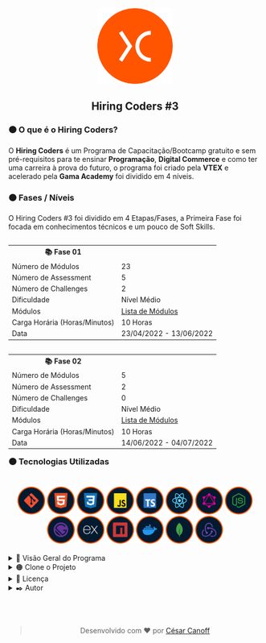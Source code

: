 <div align="center">
<img width="150px" src="Source/image%201.png" />
</div>

<div align="center">
  <h2>Hiring Coders #3</h2>
</div>

<div>
  <h3>🟠 O que é o Hiring Coders?</h3>
  <p>
    O <b>Hiring Coders</b> é um Programa de Capacitação/Bootcamp gratuito e sem pré-requisitos para te ensinar <b>Programação</b>, <b>Digital Commerce</b> e como ter uma carreira à prova do futuro, o programa foi criado pela <b>VTEX</b> e acelerado pela <b>Gama Academy</b> foi dividido em 4 níveis.
  </p>
</div>

<div>
  <h3>🟠 Fases / Níveis</h3>
  <p>O Hiring Coders #3 foi dividido em 4 Etapas/Fases, a Primeira Fase foi focada em conhecimentos técnicos e um pouco de Soft Skills.</p>
  <table align="left" width="40%">
  <tr>
    <th>📚 Fase 01</th>
  </tr>
  <tr>
    <td>Número de Módulos</td>
    <td>23</td>
  </tr>
  <tr>
    <td>Número de Assessment</td>
    <td>5</td>
  </tr>
  <tr>
    <td>Número de Challenges</td>
    <td>2</td>
  </tr>
  <tr>
    <td>Dificuldade</td>
    <td>Nível Médio</td>
  </tr>
  <tr>
    <td>Módulos</td>
    <td><a href="#modules">Lista de Módulos</a></td>
  </tr>
  <tr>
    <td>Carga Horária (Horas/Minutos)</td>
    <td>10 Horas</td>
  </tr>
  <tr>
    <td>Data</td>
    <td>23/04/2022 - 13/06/2022</td>
  </tr>
</table> 
  <table align="right" width="50%">
  <tr>
    <th>📚 Fase 02</th>
  </tr>
  <tr>
    <td>Número de Módulos</td>
    <td>5</td>
  </tr>
  <tr>
    <td>Número de Assessment</td>
    <td>2</td>
  </tr>
  <tr>
    <td>Número de Challenges</td>
    <td>0</td>
  </tr>
  <tr>
    <td>Dificuldade</td>
    <td>Nível Médio</td>
  </tr>
  <tr>
    <td>Módulos</td>
    <td><a href="#modules">Lista de Módulos</a></td>
  </tr>
  <tr>
    <td>Carga Horária (Horas/Minutos)</td>
    <td>10 Horas</td>
  </tr>
  <tr>
    <td>Data</td>
    <td>14/06/2022 - 04/07/2022</td>
  </tr>
</table>
</div>

<br /><br /><br /><br /><br /><br /><br /><br /><br /><br /><br /><br /><br />

<h3>🟠 Tecnologias Utilizadas</h3>
<br />
<div align="center" width="10%">
  <a title="Git" target="_blank" href="https://git-scm.com/"><img width="55px" src="./Source/Icons/Git%20Icon.png" alt="Ícone do Git" /></a>
  <a title="HTML5" target="_blank" href="https://developer.mozilla.org/pt-BR/docs/Web/HTML"><img width="55px" src="./Source/Icons/HTML%20Icon.png" alt="Ícone do HTML" /></a>
  <a title="CSS3" target="_blank" href="https://developer.mozilla.org/pt-BR/docs/Web/CSS"><img width="55px" src="./Source/Icons/CSS%20Icon.png" alt="Ícone do CSS" /></a>
  <a title="Javascript" target="_blank" href="https://developer.mozilla.org/pt-BR/docs/Web/JavaScript"><img width="55px" src="./Source/Icons/Javascript%20Icon.png" alt="Ícone do Javascript" /></a>
  <a title="Typescript" target="_blank" href="https://www.typescriptlang.org/"><img width="55px" src="./Source/Icons/Typescript%20Icon.png" alt="Ícone do Typescript" /></a>
  <a title="ReactJS" target="_blank" href="https://pt-br.reactjs.org/"><img width="55px" src="./Source/Icons/ReactJS%20Icon.png" alt="Ícone do ReactJS" /></a>
  <a title="GraphQL" target="_blank" href="https://graphql.org/learn/"><img width="55px" src="./Source/Icons/GraphQL%20Icon.png" alt="Ícone do GraphQL" /></a>
  <a title="NodeJS" target="_blank" href="https://nodejs.org/en/"><img width="55px" src="./Source/Icons/NodeJS%20Icon.png" alt="Ícone do NodeJS" /></a>
  <a title="GatsbyJS" target="_blank" href="https://www.gatsbyjs.com/"><img width="55px" src="./Source/Icons/GatsbyJS%20Icon.png" alt="Ícone do GatsbyJS" /></a>
  <a title="ExpressJS" target="_blank" href="https://expressjs.com/pt-br/"><img width="55px" src="./Source/Icons/Express%20Icon.png" alt="Ícone do ExpressJS" /></a>
  <a title="NPM" target="_blank" href="https://www.npmjs.com/"><img width="55px" src="./Source/Icons/NPM%20Icon.png" alt="Ícone do NPM" /></a>
  <a title="Docker" target="_blank" href="https://www.docker.com/"><img width="55px" src="./Source/Icons/Docker%20Icon.png" alt="Ícone do Docker" /></a>
  <a title="MongoDB" target="_blank" href="https://www.mongodb.com/pt-br"><img width="55px" src="./Source/Icons/MongoDB%20Icon.png" alt="Ícone do MongoDB" /></a>
  <a title="Redux" target="_blank" href="https://redux.js.org/"><img width="55px" src="./Source/Icons/Redux%20Icon.png" alt="Ícone do Redux" /></a>
</div>      
<br />
     
      
      

<!-- Visão de Todos os Aspectos do Evento. -->
<details>
<summary>🔵 Visão Geral do Programa</summary>
  <ul>
    <details>
    <summary>🔵 Hiring Coders #3 - Fase 01</summary>

- **Número de Playlists:** 23
- **Carga Horária:** 10hrs
- **Número de Challenges:** 2
- **Seções**
    - Aquecimento
      - Playlists
        - HTML
          - **Carga Horária:** 1h
          - **Professor(a):** Isidro Massetto
          - **Descrição:** Aprenda a base para desenvolver qualquer site, marcando elementos e definindo quais informações deseja exibir na sua página.
          - **Dificuldade:** Básico
          - **Quantidade de Aulas:** 5
          - **Aulas**
            - **Aula 01** - Tags
              - **Duração:** 11:33
            - **Aula 02** - Ferramentas e Estrutura
              - **Duração:** 08:18
            - **Aula 03** - Lista e Tabelas
              - **Duração:** 13:57
            - **Aula 04** - Divisões I
              - **Duração:** 14:07
            - **Aula 04** - Divisões II
              - **Duração:** 14:21
        - CSS
          - **Carga Horária:** 3hrs
          - **Professor(a):** Kai Pimenta
          - **Descrição:** Estilize suas páginas em HTML com CSS, alterando as fontes, cores, layout e posicionamento dos elementos, deixando-as mais atrativas.
          - **Dificuldade:** Básico
          - **Quantidade de Aulas:** 21
          - **Aulas**
            - **Aula 01** - Introdução
              - **Duração:** 03:50
            - **Aula 02** - O que é CSS e Importância
              - **Duração:** 09:14
            - **Aula 03** - Responsividade
              - **Duração:** 04:04
            - **Aula 04** - Mobile First
              - **Duração:** 04:32
            - **Aula 05** - Tipos de Estilo
              - **Duração:** 07:22
            - **Aula 06** - Classes, Tags e IDEs
              - **Duração:** 07:21
            - **Aula 07** - Propriedades
              - **Duração:** 13:56
            - **Aula 08** - Seletores
              - **Duração:** 21:57
            - **Aula 09** - Apresentação do Projeto
              - **Duração:** 02:42
            - **Aula 10** - Montando Nosso HTML
              - **Duração:** 14:53
            - **Aula 11** - Predefinições Iniciais
              - **Duração:** 14:53
            - **Aula 12** - Cores e Backgrounds
              - **Duração:** 16:10
            - **Aula 13** - Fontes
              - **Duração:** 08:09
            - **Aula 14** - Definir Width
              - **Duração:** 07:37
            - **Aula 15** - FlexBox
              - **Duração:** 23:30
            - **Aula 16** - Grid
              - **Duração:** 18:01
            - **Aula 17** - Bordas
              - **Duração:** 11:09
            - **Aula 18** - Hover
              - **Duração:** 14:56
            - **Aula 19** - Animações
              - **Duração:** 16:41
            - **Aula 20** - Ajustes e Responsividade
              - **Duração:** 15:10
            - **Aula 21** - Considerações Finais
              - **Duração:** 01:59
        - Estrutura de Dados
          - **Carga Horária:** 1h
          - **Professor(a):** Isidro Massetto
          - **Descrição:** Domine os conceitos da estrutura de dados, buscando, indexando e retornando informações desejadas, criando assim algoritmos para resolução de tarefas programadas.
          - **Dificuldade:** Médio
          - **Quantidade de Aulas:** 8
          - **Aulas**
            - **Aula 01** - Introdução
              - **Duração:** 03:49
            - **Aula 02** - Pilhas I
              - **Duração:** 09:54
            - **Aula 03** - Pilhas II
              - **Duração:** 13:29
            - **Aula 04** - Filas e Listas
              - **Duração:** 06:57
            - **Aula 05** - Busca I
              - **Duração:** 04:43
            - **Aula 06** - Busca II
              - **Duração:** 13:39
            - **Aula 07** - Algoritmos de Ordenação I
              - **Duração:** 09:47
            - **Aula 08** - Algoritmos de Ordenação II
              - **Duração:** 08:21
        - Metodologias Ágeis
          - **Carga Horária:** 1h
          - **Professor(a):** Alexandre Uehara
          - **Descrição:** As metodologias ágeis permitem que as empresas atinjam seus objetivos mais rapidamente, além de garantir mais assertividade e eficiência para a execução de projetos. Aprenda metodologias ágeis e promova um aprimoramento nas etapas e processos da sua equipe.
          - **Dificuldade:** Médio
          - **Quantidade de Aulas:** 12
          - **Aulas**
            - **Aula 01** - Metodologias Ágeis
              - **Duração:** 12:52
            - **Aula 02** - Modelos Tradicionais X Times Ágeis
              - **Duração:** 13:56
            - **Aula 03** - Manifesto Ágil
              - **Duração:** 16:05
            - **Aula 04** - O que é o Scrum
              - **Duração:** 06:39
            - **Aula 05** - Papéis do Scrum
              - **Duração:** 16:04
            - **Aula 06** - Vantagens do Scrum
              - **Duração:** 06:51
            - **Aula 07** - Scrum: Rituais e Cerimônias
              - **Duração:** 13:55
            - **Aula 08** - Scrum: Artefatos
              - **Duração:** 12:48
            - **Aula 08** - Scrum na Prática I
              - **Duração:** 13:58
            - **Aula 08** - Scrum na Prática II
              - **Duração:** 13:05
            - **Aula 08** - Scrum Refinamento de Backlog
              - **Duração:** 13:37
        - Testes
          - **Carga Horária:** 2hrs
          - **Professor(a):** Danilo Aparecido
          - **Descrição:** Adote a prática de testes na sua rotina de programação e desenvolva softwares que nao vão deixar seu usuário na mão.
          - **Dificuldade:** Avançado
          - **Quantidade de Aulas:** 9
          - **Aulas**
            - **Aula 01** - O que é testar? Por que testar? Como Testar?
              - **Duração:** 08:22
            - **Aula 02** - Test Driven Development (TDD)
              - **Duração:** 11:51
            - **Aula 03** - Behavior Driven Development (BDD)
              - **Duração:** 20:18
            - **Aula 04** - Jasmine I
              - **Duração:** 26:21
            - **Aula 05** - Jasmine II
              - **Duração:** 14:14
            - **Aula 06** - Cucumber I
              - **Duração:** 10:28
            - **Aula 07** - Cucumber II
              - **Duração:** 22:37
            - **Aula 08** - Jest
              - **Duração:** 09:34
            - **Aula 09** - Cypress
              - **Duração:** 16:50
        - Boas Práticas
          - **Carga Horária:** 55min
          - **Professor(a):** Daniel Obara
          - **Descrição:** Seja um programador de excelência aplicando conceitos e técnicas de Orientação a Objeto, implementando design patterns e deixando seu código mais legível e com uma maior manutenibilidade.
          - **Dificuldade:** Avançado
          - **Quantidade de Aulas:** 8
          - **Aulas**
            - **Aula 01** - Introdução
              - **Duração:** 03:47
            - **Aula 02** - BEM (Block Element Modifier)
              - **Duração:** 10:51
            - **Aula 03** - Design System
              - **Duração:** 07:18
            - **Aula 04** - Storybook
              - **Duração:** 04:09
            - **Aula 05** - Micro FrontEnds
              - **Duração:** 04:58
            - **Aula 06** - MVC (Model, View e Controller)
              - **Duração:** 04:22
            - **Aula 07** - MVVM (Model, View e ViewModel)
              - **Duração:** 04:51
            - **Aula 08** - Design Patterns: Singleton, Strategy e Adaptar
              - **Duração:** 15:21
        - Soft Skill
          - **Carga Horária:** 2hrs
          - **Professor(a):** Amanda Nideck
          - **Descrição:** -
          - **Dificuldade:** Básico
          - **Quantidade de Aulas:** 7
          - **Aulas**
            - **Aula 01** - Coachability
              - **Duração:** 17:58
            - **Aula 02** - Inteligência Emocional - Parte 01
              - **Duração:** 18:46
            - **Aula 03** - Inteligência Emocional - Parte 02
              - **Duração:** 17:58
            - **Aula 04** - Resiliência (Disciplina, Execução e Antifragilidade)
              - **Duração:** 18:46
            - **Aula 05** - Foco em Resultados
              - **Duração:** 19:27
            - **Aula 06** - Gestão do Tempo e Produtividade
              - **Duração:** 24:16
            - **Aula 07** - Criatividade
              - **Duração:** 11:25
    - Semana 01
      - Playlists
        - Introdução ao Mundo do Desenvolvimento
          - **Carga Horária:** 1h
          - **Professor(a):** Isidro Massetto
          - **Descrição:** Compreenda conceitos básicos do mundo do desenvolvimento, para iniciar seus estudos em programação, e para entender os caminhos que você pode seguir.
          - **Dificuldade:** Básico
          - **Quantidade de Aulas:** 5
          - **Aulas**
            - **Aula 01** - O que é Programação
              - **Duração:** 05:41
            - **Aula 02** - Dados do Mercado
              - **Duração:** 06:42
            - **Aula 03** - Como é a Carreira de Desenvolvimento
              - **Duração:** 09:45
            - **Aula 04** - Linguagens, Frameworks e Bibliotecas
              - **Duração:** 07:03
            - **Aula 05** - Editores de Texto
              - **Duração:** 05:50
        - Lógica de Programação
          - **Carga Horária:** 1h
          - **Professor(a):** Isidro Massetto
          - **Descrição:** Aprenda a base de todo o conhecimento em programação e domine a lógica de comunicação das máquinas.
          - **Dificuldade:** Básico
          - **Quantidade de Aulas:** 4
          - **Aulas**
            - **Aula 01** - Algoritmos
              - **Duração:** 11:07
            - **Aula 02** - Variáveis e Operações
              - **Duração:** 23:23
            - **Aula 03** - Decisões
              - **Duração:** 24:13
            - **Aula 04** - Repetições
              - **Duração:** 19:56
        - Git
          - **Carga Horária:** 52min
          - **Professor(a):** Hendy Almeida
          - **Descrição:** O GIT é o sistema de controle de versionamento distribuído mais utilizado por desenvolvedores, seja em equipe ou sozinho, essa ferramenta é essencial para manter nossos projetos bem organizados. Saiba como utilizar e usufruir o melhor do sistema GIT, controlando todo seu fluxo de desenvolvimento.
          - **Dificuldade:** Básico
          - **Quantidade de Aulas:** 5
          - **Aulas**
            - **Aula 01** - Apresentação e Introdução ao Tema
              - **Duração:** 05:01
            - **Aula 02** - Instalação e Comandos Básicos
              - **Duração:** 14:27
            - **Aula 03** - GitHub e Repositório Remoto
              - **Duração:** 14:19
            - **Aula 04** - Branch e Merge
              - **Duração:** 08:13
            - **Aula 05** - Fork, Pull Request e GitHub Pages
              - **Duração:** 10:56
    - Semana 02
      - Playlist
        - Javascript Básico
          - **Carga Horária:** 1h
          - **Professor(a):** JC Bombardelli
          - **Descrição:** Saiba como adicionar interatividade e dinamismo ao seu site com JavaScript.
          - **Dificuldade:** Básico
          - **Quantidade de Aulas:** 8
          - **Aulas**
            - **Aula 01** - Introdução ao Javascript
              - **Duração:** 06:26
            - **Aula 02** - Números e Operadores
              - **Duração:** 05:10
            - **Aula 03** - Boas Práticas em Javascript
              - **Duração:** 05:01
            - **Aula 04** - Condicionais
              - **Duração:** 09:21
            - **Aula 05** - Estrutura de Repetição: For
              - **Duração:** 10:04
            - **Aula 06** - Estrutura de Repetição: While
              - **Duração:** 07:45
            - **Aula 07** - Funções
              - **Duração:** 07:59
            - **Aula 08** - Classes
              - **Duração:** 03:49
        - Javascript Básico - Prática
          - **Carga Horária:** 42min
          - **Professor(a):** JC Bombardelli
          - **Descrição:** Teste e aprimore seus conhecimentos em Javascript com um desafio prático. Veja as resoluções e dicas de aplicação.
          - **Dificuldade:** Básico
          - **Quantidade de Aulas:** 5
          - **Aulas**
            - **Aula 01** - Desafio: Validador de CPF I
              - **Duração:** 09:03
            - **Aula 02** - Desafio: Validador de CPF II
              - **Duração:** 12:27
            - **Aula 03** - Desafio: Validador de CPF III
              - **Duração:** 08:07
            - **Aula 04** - Desafio: Validador de CPF IV
              - **Duração:** 06:43
            - **Aula 05** - Desafio: Validador de CPF V
              - **Duração:** 06:26
        - Introdução ao Typescript
          - **Carga Horária:** 2hrs
          - **Professor(a):** Gabriel Ramos
          - **Descrição:** -
          - **Dificuldade:** Médio
          - **Quantidade de Aulas:** 6
          - **Aulas**
            - **Aula 01** - Introdução
              - **Duração:** 32:05
            - **Aula 02** - Tipos Básicos (Parte 01)
              - **Duração:** 18:39
            - **Aula 03** - Tipos Básicos (Parte 02)
              - **Duração:** 20:14
            - **Aula 04** - Múltiplos Tipos com Union Types
              - **Duração:** 20:56
            - **Aula 05** - Orientação de Objetos (Parte 01)
              - **Duração:** 12:33
            - **Aula 05** - Orientação de Objetos (Parte 02)
              - **Duração:** 24:06
    - Semana 03
      - Playlists
        - ReactJS Básico
          - **Carga Horária:** 1h
          - **Professor(a):** Guilherme Ramos
          - **Descrição:** Aprenda a programar com React, a biblioteca mais usada atualmente pelas empresas.
          - **Dificuldade:** Médio
          - **Quantidade de Aulas:** 7
          - **Aulas**
            - **Aula 01** - Boas Vindas
              - **Duração:** 03:29
            - **Aula 02** - Por que ReactJS
              - **Duração:** 07:14
            - **Aula 03** - Preparando o Ambiente
              - **Duração:** 11:58
            - **Aula 04** - Fundamentos do ReactJS
              - **Duração:** 17:56
            - **Aula 05** - Consumindo Dados de uma API
              - **Duração:** 15:00
            - **Aula 06** - Instalando e Configurando o react-router-dom
              - **Duração:** 07:28
            - **Aula 07** - Importando as Rotas no Componente App
              - **Duração:** 04:03
        - ReactJS Intermediário
          - **Carga Horária:** 56min
          - **Professor(a):** Guilherme Ramos
          - **Descrição:** Domine as funcionalidades avançadas do React.
          - **Dificuldade:** Médio
          - **Quantidade de Aulas:** 7
          - **Aulas**
            - **Aula 01** - Organização, Boas Práticas e Componentes de Estilo
              - **Duração:** 14:35
            - **Aula 02** - Salvando Dados no Storage
              - **Duração:** 04:31
            - **Aula 03** - Renderizando Repositórios e Programação Declarativa
              - **Duração:** 09:14
            - **Aula 04** - Link react-router-dom
              - **Duração:** 05:57
            - **Aula 05** - Tratamento de Erros e useHistory
              - **Duração:** 03:30
            - **Aula 06** - Conditional Rendering
              - **Duração:** 07:10
            - **Aula 07** - Daqui pra Frente e Encerramento
              - **Duração:** 13:12
        - GraphQL
          - **Carga Horária:** 4hrs
          - **Professor(a):** Victor Farias
          - **Descrição:** Conheça a linguagem de query GraphQL, e aprenda a definir dados para API ou servidor.
          - **Dificuldade:** Médio
          - **Quantidade de Aulas:** 25
          - **Aulas**
            - **Aula 01** - Apresentação e Introdução
              - **Duração:** 03:17
            - **Aula 02** - Modelo Cliente e Servidor
              - **Duração:** 06:31
            - **Aula 03** - Padrão de Requisição e Resposta
              - **Duração:** 11:09
            - **Aula 04** - Iniciando Projeto de Exemplo
              - **Duração:** 06:04
            - **Aula 05** - Criando o Servidor
              - **Duração:** 10:25
            - **Aula 06** - Renderização, Parâmetros e Redirecionamentos
              - **Duração:** 16:43
            - **Aula 07** - Monorepo
              - **Duração:** 05:33
            - **Aula 08** - Pacote com ReactJS
              - **Duração:** 06:14
            - **Aula 09** - Rotas com react-router-dom
              - **Duração:** 07:42
            - **Aula 10** - Mudando Server para Express
              - **Duração:** 08:03
            - **Aula 11** - Requisição Assíncrona
              - **Duração:** 10:33
            - **Aula 12** - Resolvendo CORS
              - **Duração:** 05:27
            - **Aula 13** - APIs RESTful
              - **Duração:** 10:18
            - **Aula 14** - Apollo Server
              - **Duração:** 18:47
            - **Aula 15** - TypeDefs e Resolvers
              - **Duração:** 12:21
            - **Aula 16** - Introdução a GraphQL Query
              - **Duração:** 02:35
            - **Aula 17** - Criando GraphQL Queries
              - **Duração:** 17:10
            - **Aula 18** - Paginação, Ordenação e Filtros
              - **Duração:** 29:17
            - **Aula 19** - GraphQL Mutation
              - **Duração:** 12:13
            - **Aula 20** - Mutation para Alterar e Excluir Clientes
              - **Duração:** 16:43
            - **Aula 21** - Configurando o Apollo Link
              - **Duração:** 12:46
            - **Aula 22** - Criando o Apollo Link, o Logger
              - **Duração:** 05:09
            - **Aula 23** - Apollo Client, e Apollo DevTools
              - **Duração:** 11:23
            - **Aula 24** - Hooks useQuery e Paginação
              - **Duração:** 22:09
            - **Aula 25** - Hook useMutation
              - **Duração:** 17:00
    - Semana 04
      - Playlists
        - Introdução ao NodeJS
          - **Carga Horária:** 5hrs
          - **Professor(a):** Erik Borges
          - **Descrição:** -
          - **Dificuldade:** Básico
          - **Quantidade de Aulas:** 18
          - **Aulas**
            - **Aula 01** - Introdução Fundamentos de NodeJS
              - **Duração:** 14:12
            - **Aula 02** - Definição de Back-End e Front-End
              - **Duração:** 14:43
            - **Aula 03** - Definição de NodeJS
              - **Duração:** 17:46
            - **Aula 04** - Benchmark NodeJS
              - **Duração:** 09:25
            - **Aula 05** - Instalação do NodeJS
              - **Duração:** 12:17
            - **Aula 06** - Prática "Hello World" em NodeJS
              - **Duração:** 21:04
            - **Aula 07** - Documentação de Apoio Sobre NodeJS
              - **Duração:** 07:40
            - **Aula 08** - O Problema de Gerenciamento de Pacotes
              - **Duração:** 09:56
            - **Aula 09** - Como Funciona o NPM
              - **Duração:** 08:09
            - **Aula 10** - Prática de NPM
              - **Duração:** 16:15
            - **Aula 11** - Documentação de Apoio Sobre NPM
              - **Duração:** 03:18
            - **Aula 12** - Definição de Javascript
              - **Duração:** 08:38
            - **Aula 13** - Pratica de Desenvolvimento em Javascript
              - **Duração:** 20:26
            - **Aula 14** - Documentações de Apoio Sobre Javascript
              - **Duração:** 04:10
            - **Aula 15** - Definição de Typescript
              - **Duração:** 11:07
            - **Aula 16** - Pratica de Desenvolvimento em Typescript
              - **Duração:** 14:44
            - **Aula 17** - Documentação de Apoio Sobre Typescript
              - **Duração:** 04:00
            - **Aula 18** - Finalização
              - **Duração:** 01:07
    - Semana 05
      - Playlists
        - NodeJS - HTTP GET e HTTP POST
          - **Carga Horária:** 8hrs
          - **Professor(a):** Douglas Morais
          - **Descrição:** -
          - **Dificuldade:** Básico
          - **Quantidade de Aulas:** 23
          - **Aulas**
            - **Aula 01** - Introdução, Entendendo os Conceitos de REST e SOAP
              - **Duração:** 16:51
            - **Aula 02** - Configurando o Nodemon
              - **Duração:** 07:25
            - **Aula 03** - Configurando o Docker
              - **Duração:** 08:31
            - **Aula 04** - Configurando ElephantSQL e PostBird
              - **Duração:** 06:30
            - **Aula 05** - ORM
              - **Duração:** 16:18
            - **Aula 06** - Migration Usuários
              - **Duração:** 18:02
            - **Aula 07** - Model Usuários
              - **Duração:** 17:35
            - **Aula 08** - Controller Usuários
              - **Duração:** 17:35
            - **Aula 09** - Hash de Senhas Usuários
              - **Duração:** 15:41
            - **Aula 10** - Autenticação JWT
              - **Duração:** 25:45
            - **Aula 11** - Token JWT via Header
              - **Duração:** 42:18
            - **Aula 12** - Atualizando Usuários
              - **Duração:** 19:54
            - **Aula 13** - Validação de Dados
              - **Duração:** 39:32
            - **Aula 14** - Adicionando Foto do usuário
              - **Duração:** 25:12
            - **Aula 15** - Vinculando Fotos ao Usuário
              - **Duração:** 32:12
            - **Aula 16** - Listagem de Prestadores de Serviços
              - **Duração:** 23:33
            - **Aula 17** - Models de Agendamento
              - **Duração:** 15:03
            - **Aula 18** - Criando Agendamentos
              - **Duração:** 21:22
            - **Aula 19** - Validações e Listagem de Agenda do Colaborador
              - **Duração:** 38:36
            - **Aula 20** - Paginação e Listagem de Agenda do Colaborador
              - **Duração:** 38:36
            - **Aula 21** - Configurando o MongoDB e Configurando as Notificações
              - **Duração:** 45:54
            - **Aula 22** - Listando Notificações e Marcando como Lidas
              - **Duração:** 30:37
            - **Aula 22** - Final do Módulo
              - **Duração:** 01:29
    - Semana 06
      - Playlists
        - Node.JS - Criando uma REST API
          - **Carga Horária:** 5hrs
          - **Professor(a):** Erik Borges
          - **Descrição:** -
          - **Dificuldade:** Médio
          - **Quantidade de Aulas:** 25
          - **Aulas**
            - **Aula 01** - Introdução a REST API
              - **Duração:** 05:44
            - **Aula 02** - O que é REST API
              - **Duração:** 15:28
            - **Aula 03** - Recursos: Coleção, Elemento e Sub-elemento
              - **Duração:** 19:51
            - **Aula 04** - Endpoints
              - **Duração:** 06:10
            - **Aula 05** - Métodos REST
              - **Duração:** 16:51
            - **Aula 06** - Versionamento de API
              - **Duração:** 06:57
            - **Aula 07** - Status Codes
              - **Duração:** 08:36
            - **Aula 08** - Documentação de Referência REST API
              - **Duração:** 04:17
            - **Aula 09** - O que é DX?
              - **Duração:** 18:30
            - **Aula 10** - O que é uma Documentação de API
              - **Duração:** 05:50
            - **Aula 11** - Utilizando o Swagger - Parte 1
              - **Duração:** 27:42
            - **Aula 12** - Utilizando o Swagger - Parte 2
              - **Duração:** 19:54
            - **Aula 13** - Documentação de Referência do Swagger
              - **Duração:** 03:10
            - **Aula 14** - O que é o Express
              - **Duração:** 06:57
            - **Aula 15** - Conhecendo o Postman
              - **Duração:** 23:26
            - **Aula 16** - Prática de Express - Parte 01
              - **Duração:** 24:54
            - **Aula 17** - Prática de Express - Parte 02
              - **Duração:** 29:54
            - **Aula 18** - Prática de Express - Parte 03
              - **Duração:** 24:38
            - **Aula 19** - Prática de Express - Parte 04
              - **Duração:** 38:36
            - **Aula 20** - Documentação de Referência do Express
              - **Duração:** 02:48
            - **Aula 21** - Segurança: Acesso não autorizado
              - **Duração:** 06:36
            - **Aula 22** - Segurança: Ataques de Integridade
              - **Duração:** 06:21
            - **Aula 23** - Segurança: Sobrecarga
              - **Duração:** 05:16
            - **Aula 24** - Segurança: Confiabilidade
              - **Duração:** 06:33
            - **Aula 25** - Segurança: Implementações Equivocadas
              - **Duração:** 06:15
        - Consumo de API Terceiras
          - **Carga Horária:** 3hrs
          - **Professor(a):** Erik Borges
          - **Descrição:** -
          - **Dificuldade:** Básico
          - **Quantidade de Aulas:** 13
          - **Aulas**
            - **Aula 01** - Introdução Consumo de API Terceiras
              - **Duração:** 04:41
            - **Aula 02** - A Importância da Integração com Terceiros
              - **Duração:** 12:16
            - **Aula 03** - Como se Prepare para Integrar
              - **Duração:** 13:19
            - **Aula 04** - O que é o Node-Fetch
              - **Duração:** 20:25
            - **Aula 05** - Prática de Integração com Node-Fetch - Parte 01
              - **Duração:** 23:11
            - **Aula 06** - Prática de Integração com Node-Fetch - Parte 02
              - **Duração:** 28:10
            - **Aula 07** - Prática de Integração com Node-Fetch - Parte 03
              - **Duração:** 20:05
            - **Aula 08** - Prática de Integração com Node-Fetch - Parte 04
              - **Duração:** 19:29
            - **Aula 09** - O que é o Axios
              - **Duração:** 10:03
            - **Aula 10** - Prática de Integração com Axios - Parte 01
              - **Duração:** 27:40
            - **Aula 11** - Prática de Integração com Axios - Parte 02
              - **Duração:** 18:04
            - **Aula 12** - Prática de Integração com Axios - Parte 03
              - **Duração:** 26:51
            - **Aula 13** - Finalização
              - **Duração:** 02:22
    - Semana 07 | **(Bônus)**
      - Playlists
        - NextJS
          - **Carga Horária:** 2hrs
          - **Professor(a):** Marianne Salomão
          - **Descrição:** -
          - **Dificuldade:** Médio
          - **Quantidade de Aulas:** 9
          - **Aulas**
            - **Aula 01** - Apresentação e Introdução
              - **Duração:** 02:38
            - **Aula 02** - Fundamentos I
              - **Duração:** 23:55
            - **Aula 03** - Fundamentos II
              - **Duração:** 16:38
            - **Aula 04** - Componentes I
              - **Duração:** 19:04
            - **Aula 05** - Componentes II
              - **Duração:** 13:15
            - **Aula 06** - SSR
              - **Duração:** 13:55
            - **Aula 07** - Rotas e Funções I
              - **Duração:** 21:28
            - **Aula 08** - Rotas e Funções II
              - **Duração:** 12:28
            - **Aula 09** - Rotas e Funções III
              - **Duração:** 12:36
          - GatsbyJS
            - **Carga Horária:** 48min
            - **Professor(a):** Marianne Salomão
            - **Descrição:** -
            - **Dificuldade:** Médio
            - **Quantidade de Aulas:** 6
            - **Aulas**
              - **Aula 01** - Fundamentos de GatsbyJS
                - **Duração:** 05:03
              - **Aula 02** - SSG
                - **Duração:** 03:01
              - **Aula 03** - Roteamento I
                - **Duração:** 09:12
              - **Aula 04** - Roteamento II
                - **Duração:** 09:07
              - **Aula 05** - Componentes e Funções I
                - **Duração:** 12:21
              - **Aula 06** - Componentes e Funções II
                - **Duração:** 10:04
    - Aulas Reforço | **(Bônus)**
      - Playlists
        - Hiring Coders I Aulas Reforços
          - **Carga Horária:** 10hrs
          - **Professor(a):** Marianne Salomão
          - **Descrição:** Nesta playlist você encontrará algumas aulas de reforço dos conteúdos apresentados na fase 01 de Hiring Coders. Aproveite que as aulas estão super atualizadas para enriquece seu conhecimentos nos assuntos abordados sendo eles: Typescript, React, Node.JS - Express I, Node.JS - Express II.
          - **Dificuldade:** Médio
          - **Quantidade de Aulas:** 47
          - **Aulas**
            - **Aula 01** - Typescript I Introdução
              - **Duração:** 8:08
            - **Aula 02** - Typescript I Instalando e Usando o TypeScript
              - **Duração:** 14:40
            - **Aula 03** - Typescript I Tipos Básicos
              - **Duração:** 17:07
            - **Aula 04** - Typescript I Tipo Never
              - **Duração:** 02:48
            - **Aula 05** - Typescript I Múltiplos tipos com Union Types
              - **Duração:** 03:28
            - **Aula 06** - Typescript I Type Alias
              - **Duração:** 06:55
            - **Aula 07** - Typescript I Valores Nulos ou Opcionais
              - **Duração:** 04:47
            - **Aula 08** - Typescript I Type Assertion
              - **Duração:** 08:35
            - **Aula 09** - Typescript I Interfaces
              - **Duração:** 04:11
            - **Aula 10** - Typescript I Classes
              - **Duração:** 10:27
            - **Aula 11** - Typescript I Configurando o Target do TypeScript
              - **Duração:** 05:36
            - **Aula 12** - Typescript I Utilizando Modificadores de Acesso
              - **Duração:** 08:10
            - **Aula 13** - Typescript I Herança
              - **Duração:** 06:12
            - **Aula 14** - React I Introdução a ReactJS
              - **Duração:** 03:06
            - **Aula 15** - React I Instalação
              - **Duração:** 16:43
            - **Aula 16** - React I JSX
              - **Duração:** 14:13
            - **Aula 17** - React I Componentes I
              - **Duração:** 22:59
            - **Aula 18** - React I Componentes II
              - **Duração:** 15:24
            - **Aula 19** - React I Componentes III
              - **Duração:** 17:14
            - **Aula 20** - React I Componentes IV
              - **Duração:** 03:46
            - **Aula 21** - React I Paginas em React: React Router
              - **Duração:** 25:55
            - **Aula 22** - React I React Hooks I
              - **Duração:** 37:01
            - **Aula 23** - React I React Hooks II
              - **Duração:** 10:03
            - **Aula 24** - React I Formulários em React
              - **Duração:** 10:51
            - **Aula 25** - React I Consumo de API
              - **Duração:** 28:40
            - **Aula 26** - React I Styled Component
              - **Duração:** 29:08
            - **Aula 27** - React I Introdução a Redux
              - **Duração:** 07:48
            - **Aula 28** - React I Instalação Redux
              - **Duração:** 10:32
            - **Aula 29** - React I Redux: Store e Actions
              - **Duração:** 30:23
            - **Aula 30** - Node.JS - Express 1 I Introdução a Express
              - **Duração:** 10:40
            - **Aula 31** - Node.JS - Express 1 I MVC
              - **Duração:** 11:02
            - **Aula 32** - Node.JS - Express 1 I Métodos HTTP
              - **Duração:** 07:17
            - **Aula 33** - Node.JS - Express 1 I Rotas (parte 1)
              - **Duração:** 16:40
            - **Aula 34** - Node.JS - Express 1 I Rotas (parte 2)
              - **Duração:** 13:47
            - **Aula 35** - Node.JS - Express 1 I Controller
              - **Duração:** 10:30
            - **Aula 36** - Node.JS - Express 1 I Nodemoon
              - **Duração:** 07:33
            - **Aula 37** - Node.JS - Express 1 I ORM - Sequelize (parte 1)
              - **Duração:** 19:41
            - **Aula 38** - Node.JS - Express 1 I ORM - Sequelize (parte 2)
              - **Duração:** 11:38
            - **Aula 39** - Node.JS - Express 1 I Relacionamentos com Sequelize
              - **Duração:** 17:11
            - **Aula 40** - Node.JS - Express 1 I Relações N pra N
              - **Duração:** 13:56
            - **Aula 41** - Node.JS - Express 2 I REST API
              - **Duração:** 17:59
            - **Aula 42** - Node.JS - Express 2 I Middlewares
              - **Duração:** 22:59
            - **Aula 43** - Node.JS - Express 2 I Autenticação com JWT (parte 1)
              - **Duração:** 11:51
            - **Aula 44** - Node.JS - Express 2 I Autenticação com JWT (parte 2)
              - **Duração:** 17:17
            - **Aula 45** - Node.JS - Express 2 I Validação de Dados (parte 1)
              - **Duração:** 11:30
            - **Aula 46** - Node.JS - Express 2 I Validação de Dados (parte 2)
              - **Duração:** 18:41
            - **Aula 47** - Node.JS - Express 2 I Documentação de API
              - **Duração:** 08:02

    </details>
  </ul>
</details>


<!-- Código para Clonar o Repositório. -->
<details>
  <summary>🟠 Clone o Projeto</summary>

  ### SSH
  ```bash
    git@github.com:cesarcanoff/hiring-coders.git
  ```
</details>


<!-- Informações sobre a Licença do Repositório. -->
<details>
  <summary>📝 Licença</summary>
  <div align="center">

  <br /> Esse projeto é licenciado pela MIT License. <br />
  Visite esse [link](https://pt.wikipedia.org/wiki/Licen%C3%A7a_MIT) mais detalhes.
  </div>

</details>

<!-- Informações do Autor. -->
<details>
  <summary>✒️ Autor</summary>
  <div align="center">
  <br />
  <a href="https://github.com/cesarcanoff">
    <img
      style="border-radius: 50%;"
      src="https://github.com/cesarcanoff.png"
      width="100px;"
      alt="César Canoff Personal Photo." />
  </a>

  ### César Canoff

  [Portfólio (Em Construção)](https://github.com/cesarcanoff/portfolio)

  </div>

</details>

<br /><br />
<div align="center">

> Desenvolvido com ❤️ por [César Canoff](https://github.com/cesarcanoff)

</div>
